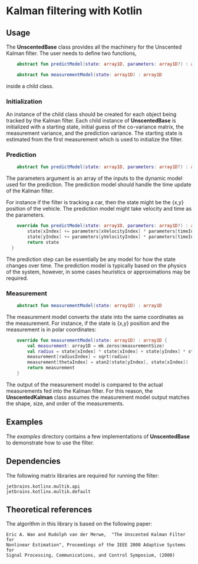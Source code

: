
# Kalman filtering with Kotlin

## Usage

The **UnscentedBase** class provides all the machinery for the Unscented Kalman filter.
The user needs to define two functions,
```kotlin
    abstract fun predictModel(state: array1D, parameters: array1D?) : array1D

    abstract fun measurementModel(state: array1D) : array1D
```
inside a child class.

### Initialization

An instance of the child class should be created for each object being tracked by
the Kalman filter. Each child instance of **UnscentedBase** is initialized with a
starting state, initial guess of the co-variance matrix, the measurement variance,
and the prediction variance. The starting state is estimated from the first measurement
which is used to initialize the filter.

### Prediction
```kotlin
    abstract fun predictModel(state: array1D, parameters: array1D?) : array1D
```
The parameters argument is an array of the inputs to the dynamic model used for the
prediction. The prediction model should handle the time update of the Kalman filter.

For instance if the filter is tracking a car, then the state might be the {x,y} position
of the vehicle. The prediction model might take velocity and time as the parameters.
```kotlin
    override fun predictModel(state: array1D, parameters: array1D?) : array1D {
        state[xIndex] += parameters[xVelocityIndex] * parameters[timeIndex]
        state[yIndex] += parameters[yVelocityIndex] * parameters[timeIndex]
        return state
  }
```
The prediction step can be essentially be any model for how the state changes over
time. The prediction model is typically based on the physics of the system, however,
in some cases heuristics or approximations may be required.

### Measurement
```kotlin
    abstract fun measurementModel(state: array1D) : array1D
```
The measurement model converts the state into the same coordinates as the measurement.
For instance, if the state is {x,y} position and the measurement is in polar coordinates:
```kotlin
    override fun measurementModel(state: array1D) : array1D {
        val measurement: array1D = mk.zeros(measurementSize)
        val radius = state[xIndex] * state[xIndex] + state[yIndex] * state[yIndex]
        measurement[radiusIndex] = sqrt(radius)
        measurement[thetaIndex] = atan2(state[yIndex], state[xIndex])
        return measurement
    }
```
The output of the measurement model is compared to the actual measurements fed into the
Kalman filter. For this reason, the **UnscentedKalman** class assumes the measurement
model output matches the shape, size, and order of the measurements.

## Examples

The *examples* directory contains a few implementations of **UnscentedBase** to
demonstrate how to use the filter.

## Dependencies

The following matrix libraries are required for running the filter:
```
jetbrains.kotlinx.multik.api
jetbrains.kotlinx.multik.default
```

## Theoretical references

The algorithm in this library is based on the following paper:
```
Eric A. Wan and Rudolph van der Merwe,  "The Unscented Kalman Filter for
Nonlinear Estimation", Proceedings of the IEEE 2000 Adaptive Systems for
Signal Processing, Communications, and Control Symposium, (2000)
```

